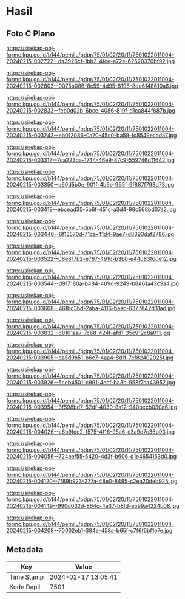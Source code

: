 # Hasil

## Foto C Plano

https://sirekap-obj-formc.kpu.go.id/b144/pemilu/pdpr/75/01/02/20/11/7501022011004-20240215-002722--da3926cf-1bb2-4fce-a72e-62620370bf92.jpg

https://sirekap-obj-formc.kpu.go.id/b144/pemilu/pdpr/75/01/02/20/11/7501022011004-20240215-002803--0075b086-8c59-4d95-8198-8dc6148610a6.jpg

https://sirekap-obj-formc.kpu.go.id/b144/pemilu/pdpr/75/01/02/20/11/7501022011004-20240215-002833--feb0d02b-6bce-4086-819f-d1ca844f687b.jpg

https://sirekap-obj-formc.kpu.go.id/b144/pemilu/pdpr/75/01/02/20/11/7501022011004-20240215-003243--eb012086-0a70-45c0-ba59-fc8549ecada7.jpg

https://sirekap-obj-formc.kpu.go.id/b144/pemilu/pdpr/75/01/02/20/11/7501022011004-20240215-003317--7ca223da-1744-46e9-87c9-559746d11642.jpg

https://sirekap-obj-formc.kpu.go.id/b144/pemilu/pdpr/75/01/02/20/11/7501022011004-20240215-003350--a60d5b0e-901f-4b6e-965f-9f887f793d73.jpg

https://sirekap-obj-formc.kpu.go.id/b144/pemilu/pdpr/75/01/02/20/11/7501022011004-20240215-003419--ebcead35-5b6f-451c-a3d4-98c568bd07a2.jpg

https://sirekap-obj-formc.kpu.go.id/b144/pemilu/pdpr/75/01/02/20/11/7501022011004-20240215-003446--6f13570d-71ca-41d4-9ae7-d8393daf2786.jpg

https://sirekap-obj-formc.kpu.go.id/b144/pemilu/pdpr/75/01/02/20/11/7501022011004-20240215-003522--08e817b2-e767-4916-b3b0-e44d83f0de12.jpg

https://sirekap-obj-formc.kpu.go.id/b144/pemilu/pdpr/75/01/02/20/11/7501022011004-20240215-003544--d917180a-b484-409d-9249-b8461a43c9a4.jpg

https://sirekap-obj-formc.kpu.go.id/b144/pemilu/pdpr/75/01/02/20/11/7501022011004-20240215-003608--46fbc3bd-2aba-4116-baac-6377842d31ad.jpg

https://sirekap-obj-formc.kpu.go.id/b144/pemilu/pdpr/75/01/02/20/11/7501022011004-20240215-003832--d8101aa7-7c68-424f-afd1-35c912c8a011.jpg

https://sirekap-obj-formc.kpu.go.id/b144/pemilu/pdpr/75/01/02/20/11/7501022011004-20240215-003905--da5d9b51-b6c7-4aa4-8d1f-7ef82402025f.jpg

https://sirekap-obj-formc.kpu.go.id/b144/pemilu/pdpr/75/01/02/20/11/7501022011004-20240215-003926--5ceb4501-c991-4ecf-ba3b-958f7ca43952.jpg

https://sirekap-obj-formc.kpu.go.id/b144/pemilu/pdpr/75/01/02/20/11/7501022011004-20240215-003954--3f598bd7-52df-4030-8a12-940becb030a6.jpg

https://sirekap-obj-formc.kpu.go.id/b144/pemilu/pdpr/75/01/02/20/11/7501022011004-20240215-004026--a6b9fde2-f575-4f16-95a6-c3a9d7c36b93.jpg

https://sirekap-obj-formc.kpu.go.id/b144/pemilu/pdpr/75/01/02/20/11/7501022011004-20240215-004056--724eef55-5420-4d3f-b606-d1e4654153d0.jpg

https://sirekap-obj-formc.kpu.go.id/b144/pemilu/pdpr/75/01/02/20/11/7501022011004-20240215-004120--7f89b923-277a-48e0-8495-c2ea20deb925.jpg

https://sirekap-obj-formc.kpu.go.id/b144/pemilu/pdpr/75/01/02/20/11/7501022011004-20240215-004149--990d032d-864c-4e37-b8fd-e599a4224b08.jpg

https://sirekap-obj-formc.kpu.go.id/b144/pemilu/pdpr/75/01/02/20/11/7501022011004-20240215-004208--70002eb1-384e-458a-b65f-c7f6f6bf1e7e.jpg


## Metadata

| Key        | Value               |
| ---------- | ------------------- |
| Time Stamp | 2024-02-17 13:05:41 |
| Kode Dapil | 7501                |



